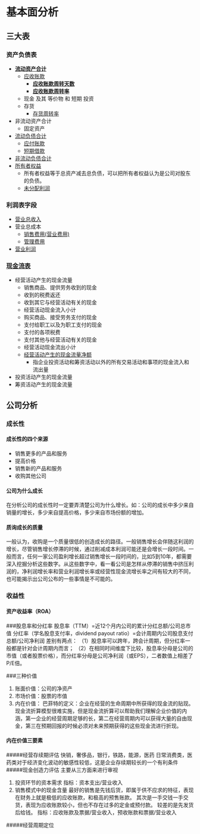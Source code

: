 # 基本面分析

## 三大表

### 资产负债表

* [**流动资产合计**](http://wiki.mbalib.com/wiki/%E6%B5%81%E5%8A%A8%E8%B5%84%E4%BA%A7%E5%90%88%E8%AE%A1)
  * [应收账款](http://wiki.mbalib.com/wiki/%E5%BA%94%E6%94%B6%E8%B4%A6%E6%AC%BE)
    * [**应收账款周转天数**](http://wiki.mbalib.com/wiki/%E5%BA%94%E6%94%B6%E8%B4%A6%E6%AC%BE%E5%91%A8%E8%BD%AC%E5%A4%A9%E6%95%B0)
    * [**应收账款周转率**](http://wiki.mbalib.com/wiki/%E5%BA%94%E6%94%B6%E8%B4%A6%E6%AC%BE%E5%91%A8%E8%BD%AC%E7%8E%87)
  * 现金 及其 等价物 和 短期 投资
  * 存货
    * [存货周转率](http://wiki.mbalib.com/wiki/%E5%AD%98%E8%B4%A7%E5%91%A8%E8%BD%AC%E7%8E%87)
* 非流动资产合计
  * 固定资产
* [流动负债合计](http://wiki.mbalib.com/wiki/%E6%B5%81%E5%8A%A8%E8%B4%9F%E5%80%BA%E5%90%88%E8%AE%A1)
  * [应付账款](http://wiki.mbalib.com/wiki/%E5%BA%94%E4%BB%98%E5%B8%90%E6%AC%BE)
  * [短期借款](http://wiki.mbalib.com/wiki/%E7%9F%AD%E6%9C%9F%E5%80%9F%E6%AC%BE)
* [非流动负债合计](http://wiki.mbalib.com/wiki/%E9%9D%9E%E6%B5%81%E5%8A%A8%E8%B4%9F%E5%80%BA)
* [所有者权益](https://baike.baidu.com/item/%E6%89%80%E6%9C%89%E8%80%85%E6%9D%83%E7%9B%8A%E5%90%88%E8%AE%A1?fr=aladdin)
  * 所有者权益等于总资产减去总负债，可以把所有者权益认为是公司对股东的负债。
  * [未分配利润](https://baike.baidu.com/item/%E6%9C%AA%E5%88%86%E9%85%8D%E5%88%A9%E6%B6%A6)

### 利润表字段

* [营业总收入](http://wiki.mbalib.com/zh-tw/%E8%90%A5%E4%B8%9A%E6%94%B6%E5%85%A5)
* 营业总成本
  * [销售费用\(营业费用\)](http://wiki.mbalib.com/wiki/%E9%94%80%E5%94%AE%E8%B4%B9%E7%94%A8)
  * [管理费用](http://wiki.mbalib.com/wiki/%E7%AE%A1%E7%90%86%E8%B4%B9%E7%94%A8)
* [营业利润](http://wiki.mbalib.com/wiki/%E8%90%A5%E4%B8%9A%E5%88%A9%E6%B6%A6)

### [现金流表](http://wiki.mbalib.com/wiki/现金流量表)

* 经营活动产生的现金流量
  * 销售商品、提供劳务收到的现金
  * 收到的税费返还
  * 收到其它与经营活动有关的现金
  * 经营活动现金流入小计
  * 购买商品、接受劳务支付的现金
  * 支付给职工以及为职工支付的现金
  * 支付的各项税费
  * 支付其他与经营活动有关的现金
  * 经营活动现金流出小计
  * [经营活动产生的现金流量净额](http://wiki.mbalib.com/wiki/%E7%BB%8F%E8%90%A5%E4%B8%9A%E5%8A%A1%E7%8E%B0%E9%87%91%E6%B5%81%E9%87%8F)
    * 指企业投资活动和筹资活动以外的所有交易活动和事项的现金流入和流出量
* 投资活动产生的现金流量
* 筹资活动产生的现金流量

## 公司分析

### 成长性

#### 成长性的四个来源

* 销售更多的产品和服务
* 提高价格
* 销售新的产品和服务
* 收购其他公司

#### 公司为什么成长

在分析公司的成长性时一定要弄清楚公司为什么增长。如：公司的成长中多少来自销量的增长，多少来自提高价格，多少来自市场份额的增加。

#### 质询成长的质量

一般认为，收购是一个质量很低的创造成长的路径。一般销售增长会伴随这利润的增长，尽管销售增长停滞的时候，通过削减成本利润可能还是会增长一段时间。一般而言，任何一家公司盈利增长超过销售增长一段时间的，比如5到10年，都需要深入挖掘分析这些数字。从这些数字中，看一看公司是怎样从停滞的销售中挤压利润的，净利润增长率和营业利润增长率或经营性现金流增长率之间有较大的不同，也可能揭示出公司公布的一些事情是不可能的。

### 收益性

#### 资产收益率（ROA）





###股息率和分红率
股息率（TTM）=近12个月内公司的累计分红总额/公司总市值
分红率（学名股息支付率，dividend payout ratio）=会计周期内公司股息支付总额/公司净利润
差别有两点：
（1）股息率可以跨年，跨会计周期，但分红率一般都是针对会计周期内而言；
（2）在相同时间维度下比较，股息率分母是公司的市值（或者股票价格），而分红率分母是公司净利润（或EPS），二者数值上相差了P/E倍。



###三种价值
1. 账面价值：公司的净资产
2. 市场价值：股票的市值
3. 内在价值：
巴菲特的定义：企业在经营的生命周期中所获得的现金流的贴现。
现金流折算模型很难实施，但是现金流折算可以帮助我们理解企业价值的内涵，第一企业的经营周期足够的长，第二在经营周期内可以获得大量的自由现金，第三在预期回报的时候必须对未来预期获得的这些现金流进行折现。


#### 内在价值三要素
#####经营存续期评估
快销，奢侈品，银行，铁路，能源，医药
日常消费类，医药类对于经济变化波动的敏感性较低，这是企业存续期较长的一个有利条件
#####现金创造力评估
主要从三方面来进行审视
1. 投资环节的资本需求
指标：资本支出/营业收入
2. 销售模式中的现金含量
最好的销售是先钱后货，即属于供不应求的特征，表现在财务上就是极低的应收账款，和极高的预售账款。
其次是一手交钱一手交货，表现为应收账款较小，但也不存在过多的定金或预付款。
较差的是先发货后给钱。
指标：应收账款及票据/营业收入，预收账款和票据/营业收入

#####经营周期定位
